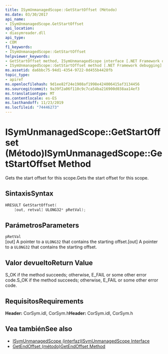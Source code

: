 ```yaml
---
title: ISymUnmanagedScope::GetStartOffset (Método)
ms.date: 03/30/2017
api_name:
- ISymUnmanagedScope.GetStartOffset
api_location:
- diasymreader.dll
api_type:
- COM
f1_keywords:
- ISymUnmanagedScope::GetStartOffset
helpviewer_keywords:
- GetStartOffset method, ISymUnmanagedScope interface [.NET Framework debugging]
- ISymUnmanagedScope::GetStartOffset method [.NET Framework debugging]
ms.assetid: da6bbc75-94d1-4354-9722-0d455b4428fb
topic_type:
- apiref
ms.openlocfilehash: 9d1ee82f24e1908af1998e424006415af3134456
ms.sourcegitcommit: 9a39f2a06f110c9c7ca54ba216900d038aa14ef3
ms.translationtype: MT
ms.contentlocale: es-ES
ms.lasthandoff: 11/23/2019
ms.locfileid: "74446273"
---
```

# <a name="isymunmanagedscopegetstartoffset-method"></a><span data-ttu-id="70a41-102">ISymUnmanagedScope::GetStartOffset (Método)</span><span class="sxs-lookup"><span data-stu-id="70a41-102">ISymUnmanagedScope::GetStartOffset Method</span></span>
<span data-ttu-id="70a41-103">Gets the start offset for this scope.</span><span class="sxs-lookup"><span data-stu-id="70a41-103">Gets the start offset for this scope.</span></span>  
  
## <a name="syntax"></a><span data-ttu-id="70a41-104">Sintaxis</span><span class="sxs-lookup"><span data-stu-id="70a41-104">Syntax</span></span>  
  
```cpp  
HRESULT GetStartOffset(  
    [out, retval] ULONG32* pRetVal);  
```  
  
## <a name="parameters"></a><span data-ttu-id="70a41-105">Parámetros</span><span class="sxs-lookup"><span data-stu-id="70a41-105">Parameters</span></span>  
 `pRetVal`  
 <span data-ttu-id="70a41-106">[out] A pointer to a `ULONG32` that contains the starting offset.</span><span class="sxs-lookup"><span data-stu-id="70a41-106">[out] A pointer to a `ULONG32` that contains the starting offset.</span></span>  
  
## <a name="return-value"></a><span data-ttu-id="70a41-107">Valor devuelto</span><span class="sxs-lookup"><span data-stu-id="70a41-107">Return Value</span></span>  
 <span data-ttu-id="70a41-108">S_OK if the method succeeds; otherwise, E_FAIL or some other error code.</span><span class="sxs-lookup"><span data-stu-id="70a41-108">S_OK if the method succeeds; otherwise, E_FAIL or some other error code.</span></span>  
  
## <a name="requirements"></a><span data-ttu-id="70a41-109">Requisitos</span><span class="sxs-lookup"><span data-stu-id="70a41-109">Requirements</span></span>  
 <span data-ttu-id="70a41-110">**Header:** CorSym.idl, CorSym.h</span><span class="sxs-lookup"><span data-stu-id="70a41-110">**Header:** CorSym.idl, CorSym.h</span></span>  
  
## <a name="see-also"></a><span data-ttu-id="70a41-111">Vea también</span><span class="sxs-lookup"><span data-stu-id="70a41-111">See also</span></span>

- [<span data-ttu-id="70a41-112">ISymUnmanagedScope (interfaz)</span><span class="sxs-lookup"><span data-stu-id="70a41-112">ISymUnmanagedScope Interface</span></span>](../../../../docs/framework/unmanaged-api/diagnostics/isymunmanagedscope-interface.md)
- [<span data-ttu-id="70a41-113">GetEndOffset (método)</span><span class="sxs-lookup"><span data-stu-id="70a41-113">GetEndOffset Method</span></span>](../../../../docs/framework/unmanaged-api/diagnostics/isymunmanagedscope-getendoffset-method.md)
